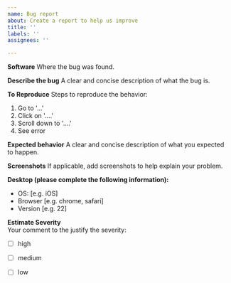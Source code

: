 ```yaml
---
name: Bug report
about: Create a report to help us improve
title: ''
labels: ''
assignees: ''

---
```


**Software**
Where the bug was found.

**Describe the bug**
A clear and concise description of what the bug is.

**To Reproduce**
Steps to reproduce the behavior:
1. Go to '...'
2. Click on '....'
3. Scroll down to '....'
4. See error

**Expected behavior**
A clear and concise description of what you expected to happen.

**Screenshots**
If applicable, add screenshots to help explain your problem.

**Desktop (please complete the following information):**
 - OS: [e.g. iOS]
 - Browser [e.g. chrome, safari]
 - Version [e.g. 22]

**Estimate Severity**  
Your comment to the justify the severity:
- [ ] high
- [ ] medium 
- [ ] low  



